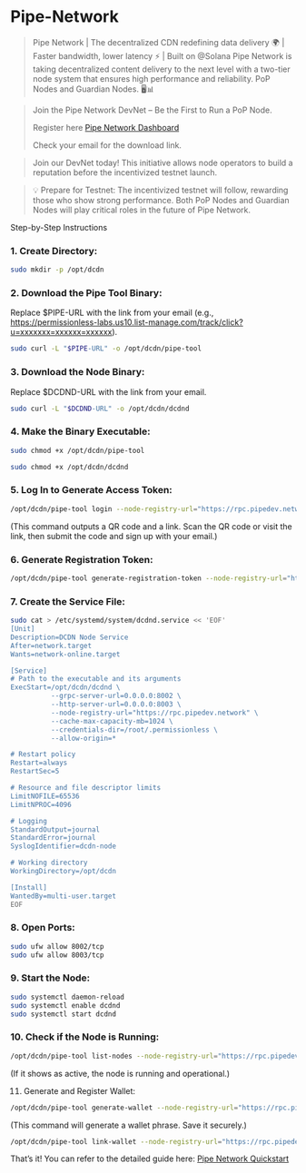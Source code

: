 # Pipe-Network

> Pipe Network | The decentralized CDN redefining data delivery 🌍 | Faster bandwidth, lower latency ⚡ | Built on @Solana Pipe Network is taking decentralized content delivery to the next level with a two-tier node system that ensures high performance and reliability. PoP Nodes and Guardian Nodes. 🖥️📊

> Join the Pipe Network DevNet – Be the First to Run a PoP Node.
>
> Register here [Pipe Network Dashboard](https://pipecdn.app/signup?ref=cHZzci5zYW)
>
> Check your email for the download link.

> Join our DevNet today! This initiative allows node operators to build a reputation before the incentivized testnet launch.

>💡 Prepare for Testnet: The incentivized testnet will follow, rewarding those who show strong performance. Both PoP Nodes and Guardian Nodes will play critical roles in the future of Pipe Network.

Step-by-Step Instructions

### 1. Create Directory:

```bash
sudo mkdir -p /opt/dcdn
```

### 2. Download the Pipe Tool Binary:
Replace $PIPE-URL with the link from your email (e.g., https://permissionless-labs.us10.list-manage.com/track/click?u=xxxxxxx=xxxxxx=xxxxxx).

```bash
sudo curl -L "$PIPE-URL" -o /opt/dcdn/pipe-tool
```

 ### 3. Download the Node Binary:
Replace $DCDND-URL with the link from your email.

```bash
sudo curl -L "$DCDND-URL" -o /opt/dcdn/dcdnd
```

 ### 4. Make the Binary Executable:

```bash
sudo chmod +x /opt/dcdn/pipe-tool
```
```bash
sudo chmod +x /opt/dcdn/dcdnd
```

### 5. Log In to Generate Access Token:

```bash
/opt/dcdn/pipe-tool login --node-registry-url="https://rpc.pipedev.network"
```

(This command outputs a QR code and a link. Scan the QR code or visit the link, then submit the code and sign up with your email.)

### 6. Generate Registration Token:

```bash
/opt/dcdn/pipe-tool generate-registration-token --node-registry-url="https://rpc.pipedev.network"
```

### 7. Create the Service File:

```bash
sudo cat > /etc/systemd/system/dcdnd.service << 'EOF'
[Unit]
Description=DCDN Node Service
After=network.target
Wants=network-online.target

[Service]
# Path to the executable and its arguments
ExecStart=/opt/dcdn/dcdnd \
          --grpc-server-url=0.0.0.0:8002 \
          --http-server-url=0.0.0.0:8003 \
          --node-registry-url="https://rpc.pipedev.network" \
          --cache-max-capacity-mb=1024 \
          --credentials-dir=/root/.permissionless \
          --allow-origin=*

# Restart policy
Restart=always
RestartSec=5

# Resource and file descriptor limits
LimitNOFILE=65536
LimitNPROC=4096

# Logging
StandardOutput=journal
StandardError=journal
SyslogIdentifier=dcdn-node

# Working directory
WorkingDirectory=/opt/dcdn

[Install]
WantedBy=multi-user.target
EOF
```

### 8. Open Ports:

```bash
sudo ufw allow 8002/tcp
sudo ufw allow 8003/tcp
```

### 9. Start the Node:

```bash
sudo systemctl daemon-reload
sudo systemctl enable dcdnd
sudo systemctl start dcdnd
```

### 10. Check if the Node is Running:

```bash
/opt/dcdn/pipe-tool list-nodes --node-registry-url="https://rpc.pipedev.network"
```

(If it shows as active, the node is running and operational.)

 11. Generate and Register Wallet:

```bash
/opt/dcdn/pipe-tool generate-wallet --node-registry-url="https://rpc.pipedev.network"
```

(This command will generate a wallet phrase. Save it securely.)

```bash
/opt/dcdn/pipe-tool link-wallet --node-registry-url="https://rpc.pipedev.network"
```

That’s it! You can refer to the detailed guide here: [Pipe Network Quickstart](https://docs.pipe.network/getting-started/quickstart#join-the-devnet)
